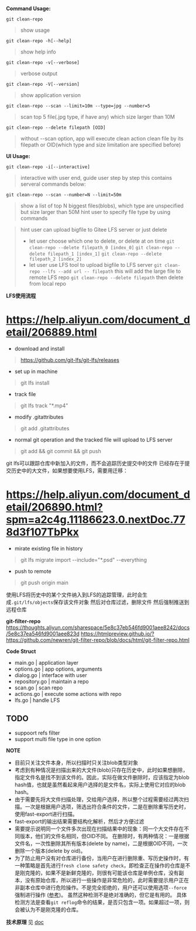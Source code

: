 **Command Usage:**

`git clean-repo`
> show usage

`git clean-repo -h[--help]`
> show help info

`git clean-repo -v[--verbose]`
> verbose output

`git clean-repo -V[--version]`
> show application version

<!-- `git clean-repo --scan --range=full/blobs/commits/trees/refs` -->
<!-- > scan range can be: full|blobs|commits|trees|refs|tags -->

`git clean-repo --scan --limit=10m --type=jpg --number=5`
> scan top 5 file(.jpg type, if have any) which size larger than 10M

`git clean-repo --delete filepath [OID]`
> without --scan option, app will execute clean action
> clean file by its filepath or OID(which type and size limitation are specified before)


**UI Usage:**

`git clean-repo -i[--interactive]`
> interactive with user end, guide user step by step
> this contains serveral commands below:

`git clean-repo --scan --number=N --limit=50m`
> show a list of top N biggest files(blobs), which type are unspecified but size larger than 50M
> hint user to specify file type by using commands

> hint user can upload bigfile to Gitee LFS server or just delete
> * let user choose which one to delete, or delete at on time
> `git clean-repo --delete filepath_0 [index_0]`
> `git clean-repo --delete filepath_1 [index_1]`
> `git clean-repo --delete filepath_2 [index_2]`
> * let user use LFS tool to upload bigfile to LFS server
> `git clean-repo --lfs --add url -- filepath`
> this will add the large file to remote LFS repo
> `git clean-repo --delete filepath`
> then delete from local repo


**LFS使用流程**
# https://help.aliyun.com/document_detail/206889.html
+ download and install
> https://github.com/git-lfs/git-lfs/releases
+ set up in machine
> git lfs install
+ track file
> git lfs track "*.mp4"
+ modify .gitattributes
> git add .gitattributes
+ normal git operation and the tracked file will upload to LFS server
> git add && git commit && git push

git lfs可以跟踪仓库中新加入的文件，而不会追踪历史提交中的文件
已经存在于提交历史中的大文件，如果想要使用LFS，需要用迁移：
# https://help.aliyun.com/document_detail/206890.html?spm=a2c4g.11186623.0.nextDoc.778d3f107TbPkx
+ mirate existing file in history
> git lfs migrate import --include="*.psd" --everything
+ push to remote
> git push origin main

使用LFS将历史中的某个文件纳入到LFS的追踪管理，此时会生成`.git/lfs/objects`保存该文件对象
然后对仓库过滤，删除文件
然后强制推送到远程仓库


**git-filter-repo**
https://thoughts.aliyun.com/sharespace/5e8c37eb546fd9001aee8242/docs/5e8c37ea546fd9001aee823d
https://htmlpreview.github.io/?https://github.com/newren/git-filter-repo/blob/docs/html/git-filter-repo.html


**Code Struct**

+ main.go       | application layer
+ options.go    | app options, arguments
+ dialog.go     | interface with user
+ repository.go | maintain a repo
+ scan.go       | scan repo
+ actions.go    | execute some actions with repo
+ lfs.go        | handle LFS


## TODO
+ suppoort refs filter
+ support multi file type in one option


**NOTE**
+ 目前只关注文件本身，所以扫描时只关注blob类型对象
+ 考虑到有种情况是扫描出来的大文件(blob)只存在历史中，此时如果想删除，指定文件名是找不到该文件的。因此，实际在做文件删除时，应该指定为blob hash值，也就是虽然看起来用户选择的是文件名，实际上使用它对应的blob hash。
+ 由于需要先将大文件扫描处理，交给用户选择，所以整个过程需要经过两次扫描。一次是根据用户选项，筛选出符合条件的文件，二是在删除重写历史时，使用fast-export进行扫描。
+ fast-export的输出结果需要结构化解析，然后才方便过滤
+ 需要提示说明同一个文件多次出现在扫描结果中的现象：同一个大文件存在不同版本，他们的文件名相同，但OID不同。
在删除时，有两种情况：一是根据文件名，一次性删除其所有版本(delete by name)，二是根据OID不同，一次删除一个版本(delete by oid)。
+ 为了防止用户没有对仓库进行备份，当用户在进行删除重、写历史操作时，有一种策略是首先进行`fresh clone safety check`，即检查正在操作的仓库是不是刚克隆的，如果不是新鲜克隆的，则很有可能该仓库是单例仓库，没有副本，没有原始仓库，所以进行一些操作是非常危险的，此时需要提示用户正在非副本仓库中进行危险操作。不是完全拒绝的，用户还可以使用选项`--force`强制进行操作 ([参考](https://htmlpreview.github.io/?https://github.com/newren/git-filter-repo/blob/docs/html/git-filter-repo.html#FRESHCLONE))。
虽然这种检测不是绝对准确的，但它是有用的。
具体检测方法是查看`git reflog`命令的结果，是否只包含一项。如果超过一项，则会被认为不是刚克隆的仓库。

**技术原理**
见 [doc](docs/technical.md)

